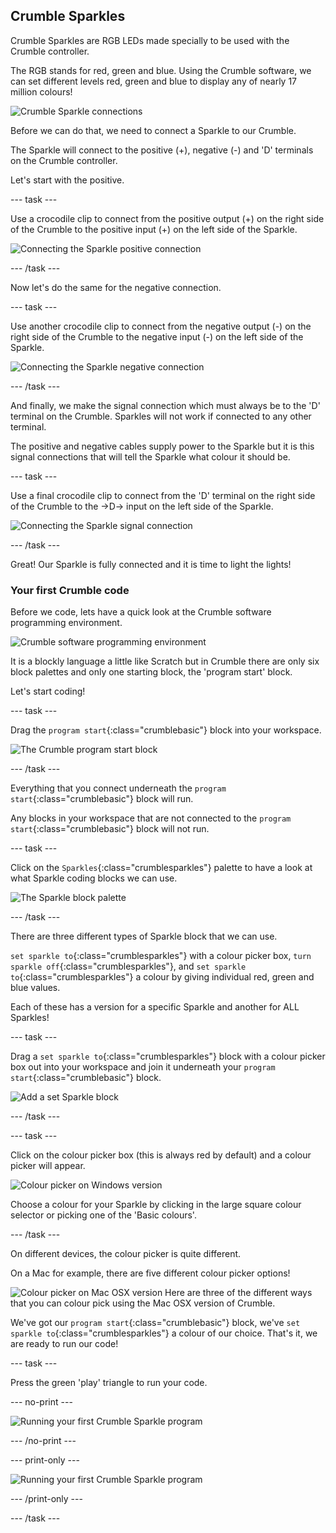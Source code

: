 ## Crumble Sparkles

Crumble Sparkles are RGB LEDs made specially to be used with the Crumble controller.

The RGB stands for red, green and blue. Using the Crumble software, we can set different levels red, green and blue to display any of nearly 17 million colours!

![Crumble Sparkle connections](images/sparkleconnections.jpg)

Before we can do that, we need to connect a Sparkle to our Crumble.

The Sparkle will connect to the positive (+), negative (-) and 'D' terminals on the Crumble controller.

Let's start with the positive.

--- task ---

Use a crocodile clip to connect from the positive output (+) on the right side of the Crumble to the positive input (+) on the left side of the Sparkle.

![Connecting the Sparkle positive connection](images/sparklePositiveSA.jpg)

--- /task ---

Now let's do the same for the negative connection.

--- task ---

Use another crocodile clip to connect from the negative output (-) on the right side of the Crumble to the negative input (-) on the left side of the Sparkle.

![Connecting the Sparkle negative connection](images/sparkleNegativeSA.jpg)

--- /task ---

And finally, we make the signal connection which must always be to the 'D' terminal on the Crumble. Sparkles will not work if connected to any other terminal.

The positive and negative cables supply power to the Sparkle but it is this signal connections that will tell the Sparkle what colour it should be.

--- task ---

Use a final crocodile clip to connect from the 'D' terminal on the right side of the Crumble to the ->D-> input on the left side of the Sparkle.

![Connecting the Sparkle signal connection](images/sparkleSignalSA.jpg)

--- /task ---

Great! Our Sparkle is fully connected and it is time to light the lights!

### Your first Crumble code

Before we code, lets have a quick look at the Crumble software programming environment.

![Crumble software programming environment](images/crumbleEnvironmentBlack.png)

It is a blockly language a little like Scratch but in Crumble there are only six block palettes and only one starting block, the 'program start' block.

Let's start coding!

--- task ---

Drag the `program start`{:class="crumblebasic"} block into your workspace.

![The Crumble program start block](images/programStart.jpg)

--- /task ---

Everything that you connect underneath the `program start`{:class="crumblebasic"} block will run.

Any blocks in your workspace that are not connected to the `program start`{:class="crumblebasic"} block will not run.

--- task ---

Click on the `Sparkles`{:class="crumblesparkles"} palette to have a look at what Sparkle coding blocks we can use.

![The Sparkle block palette](images/sparkleBlocks.jpg)

--- /task ---

There are three different types of Sparkle block that we can use.

`set sparkle to`{:class="crumblesparkles"} with a colour picker box, `turn sparkle off`{:class="crumblesparkles"}, and `set sparkle to`{:class="crumblesparkles"} a colour by giving individual red, green and blue values.

Each of these has a version for a specific Sparkle and another for ALL Sparkles!

--- task ---

Drag a `set sparkle to`{:class="crumblesparkles"} block with a colour picker box out into your workspace and join it underneath your `program start`{:class="crumblebasic"} block.

![Add a set Sparkle block](images/setSparkleBlocksBox.jpg)

--- /task ---

--- task ---

Click on the colour picker box (this is always red by default) and a colour picker will appear.

![Colour picker on Windows version](images/winColPick.jpg)

Choose a colour for your Sparkle by clicking in the large square colour selector or picking one of the 'Basic colours'.

--- /task ---

On different devices, the colour picker is quite different.

On a Mac for example, there are five different colour picker options!

![Colour picker on Mac OSX version](images/macColPick.jpg)
Here are three of the different ways that you can colour pick using the Mac OSX version of Crumble.

We've got our `program start`{:class="crumblebasic"} block, we've `set sparkle to`{:class="crumblesparkles"} a colour of our choice. That's it, we are ready to run our code!

--- task ---

Press the green 'play' triangle to run your code.

--- no-print ---

![Running your first Crumble Sparkle program](images/crumble_first_sparkle.gif)

--- /no-print ---

--- print-only ---

![Running your first Crumble Sparkle program](images/crumble_first_sparkle_noPrint.jpg)

--- /print-only ---

--- /task ---